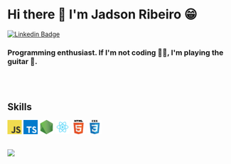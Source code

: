 # Hi there 👋 I'm Jadson Ribeiro 😁
[![Linkedin Badge](https://img.shields.io/badge/-LinkedIn-blue?style=flat-square&logo=Linkedin&logoColor=white&link=https://www.linkedin.com/in/jadson-ribeiro-04593aba/)](https://www.linkedin.com/in/jadson-ribeiro-04593aba/)

### Programming enthusiast. If I'm not coding 👨‍💻, I'm playing the guitar 🎻.

<br>
<br>

## Skills
<code><img height="32" src="https://raw.githubusercontent.com/github/explore/80688e429a7d4ef2fca1e82350fe8e3517d3494d/topics/javascript/javascript.png" alt="Javascript"/></code>
<code><img height="32" src="https://raw.githubusercontent.com/github/explore/80688e429a7d4ef2fca1e82350fe8e3517d3494d/topics/typescript/typescript.png" alt="Typescript"/></code>
<code><img height="32" src="https://raw.githubusercontent.com/github/explore/80688e429a7d4ef2fca1e82350fe8e3517d3494d/topics/nodejs/nodejs.png" alt="Nodejs"/></code>
<code><img height="32" src="https://raw.githubusercontent.com/github/explore/80688e429a7d4ef2fca1e82350fe8e3517d3494d/topics/react/react.png" alt="React"/></code>
<code><img height="32" src="https://raw.githubusercontent.com/github/explore/80688e429a7d4ef2fca1e82350fe8e3517d3494d/topics/html/html.png" alt="HTML5"/></code>
<code><img height="32" src="https://raw.githubusercontent.com/github/explore/80688e429a7d4ef2fca1e82350fe8e3517d3494d/topics/css/css.png" alt="CSS"/></code>
<br>
<br>

<center>
  <img width="400px" align="left" src="https://github-readme-stats.vercel.app/api/top-langs/?username=jadsonribeiro&show_icons=true&langs_count=10&layout=compact&theme=cobalt&count_private=true"/>
</center>
